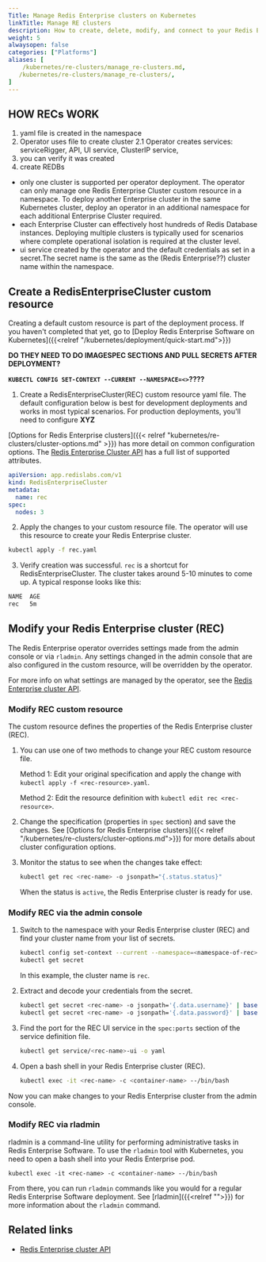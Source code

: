 ```yaml
---
Title: Manage Redis Enterprise clusters on Kubernetes
linkTitle: Manage RE clusters
description: How to create, delete, modify, and connect to your Redis Enteprise cluster (REC) on Kubernetes. 
weight: 5
alwaysopen: false
categories: ["Platforms"]
aliases: [
    /kubernetes/re-clusters/manage_re-clusters.md,
   /kubernetes/re-clusters/manage_re-clusters/,
]
---
```


## HOW RECs WORK

1. yaml file is created in the namespace
2. Operator uses file to create cluster
2.1 Operator creates services: serviceRigger, API, UI service, ClusterIP service,
3. you can verify it was created
4. create REDBs

- only one cluster is supported per operator deployment. The operator can only manage one Redis Enterprise Cluster custom resource in a namespace. To deploy another Enterprise cluster in the same Kubernetes cluster, deploy an operator in an additional namespace for each additional Enterprise Cluster required. 
- each Enterprise Cluster can effectively host hundreds of Redis Database instances. Deploying multiple clusters is typically used for scenarios where complete operational isolation is required at the cluster level.
- ui service created by the operator and the default credentials as set in a secret.The secret name is the same as the (Redis Enterprise??) cluster name within the namespace.


## Create a RedisEnterpriseCluster custom resource

<note> Creating a default custom resource is part of the deployment process. If you haven't completed that yet, go to [Deploy Redis Enterprise Software on Kubernetes]({{<relref "/kubernetes/deployment/quick-start.md">}}) </note>

**DO THEY NEED TO DO IMAGESPEC SECTIONS AND PULL SECRETS AFTER DEPLOYMENT?**

**`KUBECTL CONFIG SET-CONTEXT --CURRENT --NAMESPACE=<>`????**

1. Create a RedisEnterpriseCluster(REC) custom resource yaml file. The default configuration below is best for development deployments and works in most typical scenarios. For production deployments, you'll need to configure **XYZ**

[Options for Redis Enterprise clusters]({{< relref "kubernetes/re-clusters/cluster-options.md" >}}) has more detail on common configuration options. 
The [Redis Enterprise Cluster API](https://github.com/RedisLabs/redis-enterprise-k8s-docs/blob/master/redis_enterprise_cluster_api.md) has a full list of supported attributes.

```yaml
apiVersion: app.redislabs.com/v1
kind: RedisEnterpriseCluster
metadata:
  name: rec
spec:
  nodes: 3
```

2. Apply the changes to your custom resource file. The operator will use this resource to create your Redis Enterprise cluster. 

```bash
kubectl apply -f rec.yaml
```

3. Verify creation was successful. `rec` is a shortcut for RedisEnterpriseCluster. The cluster takes around 5-10 minutes to come up. A typical response looks like this:

```bash
NAME  AGE
rec   5m
```

## Modify your Redis Enterprise cluster (REC)

The Redis Enterprise operator overrides settings made from the admin console or via `rladmin`. Any settings changed in the admin console that are also configured in the custom resource, will be overridden by the operator.

 For more info on what settings are managed by the operator, see the [Redis Enterprise cluster API](https://github.com/RedisLabs/redis-enterprise-k8s-docs/blob/master/redis_enterprise_cluster_api.md).

### Modify REC custom resource

The custom resource defines the properties of the Redis Enterprise cluster (REC).

1. You can use one of two methods to change your REC custom resource file.

    Method 1: Edit your original specification and apply the change with <nobr>`kubectl apply -f <rec-resource>.yaml`.</nobr>

    Method 2: Edit the resource definition with <nobr>`kubectl edit rec <rec-resource>`</nobr>.

1. Change the specification (properties in `spec` section) and save the changes. See [Options for Redis Enterprise clusters]({{< relref "/kubernetes/re-clusters/cluster-options.md">}}) for more details about cluster configuration options.

1. Monitor the status to see when the changes take effect:

    ```sh
    kubectl get rec <rec-name> -o jsonpath="{.status.status}"
    ```

    When the status is `active`, the Redis Enterprise cluster is ready for use.

### Modify REC via the admin console

1. Switch to the namespace with your Redis Enterprise cluster (REC) and find your cluster name from your list of secrets.

    ```sh
    kubectl config set-context --current --namespace=<namespace-of-rec>
    kubectl get secret
    ```

    In this example, the cluster name is `rec`.

1. Extract and decode your credentials from the secret.

    ```sh
    kubectl get secret <rec-name> -o jsonpath='{.data.username}' | base64 --decode
    kubectl get secret <rec-name> -o jsonpath='{.data.password}' | base64 --decode
    ```

1. Find the port for the REC UI service in the `spec:ports` section of the service definition file.

    ```sh
    kubectl get service/<rec-name>-ui -o yaml
    ```

1. Open a bash shell in your Redis Enterprise cluster (REC).

    ```sh
    kubectl exec -it <rec-name> -c <container-name> --/bin/bash
    ```

Now you can make changes to your Redis Enterprise cluster from the admin console.

### Modify REC via rladmin

rladmin is a command-line utility for performing administrative tasks in Redis Enterprise Software. To use the `rladmin` tool with Kubernetes, you need to open a bash shell into your Redis Enterprise pod.

```
kubectl exec -it <rec-name> -c <container-name> --/bin/bash
```

From there, you can run `rladmin` commands like you would for a regular Redis Enterprise Software deployment. See [rladmin]({{<relref "">}}) for more information about the `rladmin` command.



## Related links

- [Redis Enterprise cluster API](https://github.com/RedisLabs/redis-enterprise-k8s-docs/blob/master/redis_enterprise_cluster_api.md)